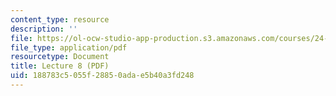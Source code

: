 ```yaml
---
content_type: resource
description: ''
file: https://ol-ocw-studio-app-production.s3.amazonaws.com/courses/24-917-conlangs-how-to-construct-a-language-fall-2018/188783c5055f28850adae5b40a3fd248_MIT24_917f18_lec8_case.pdf
file_type: application/pdf
resourcetype: Document
title: Lecture 8 (PDF)
uid: 188783c5-055f-2885-0ada-e5b40a3fd248
---
```

